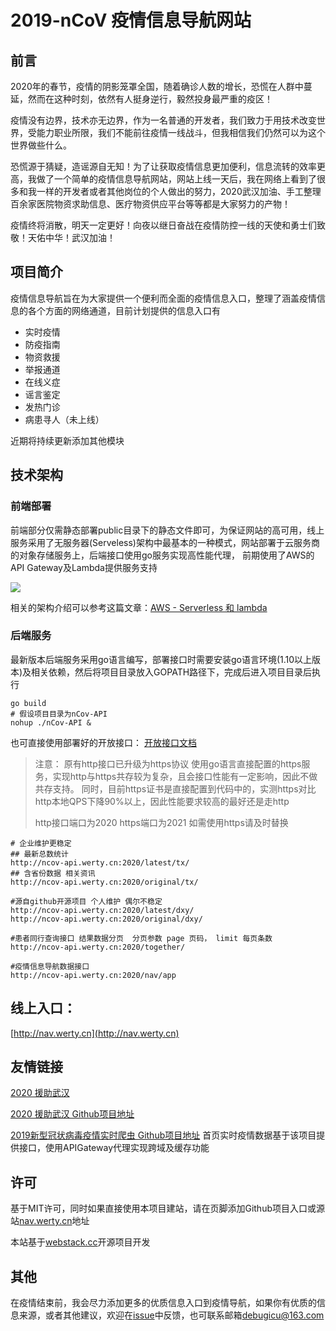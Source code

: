 # 2019-nCoV 疫情信息导航网站

## 前言

2020年的春节，疫情的阴影笼罩全国，随着确诊人数的增长，恐慌在人群中蔓延，然而在这种时刻，依然有人挺身逆行，毅然投身最严重的疫区！

疫情没有边界，技术亦无边界，作为一名普通的开发者，我们致力于用技术改变世界，受能力职业所限，我们不能前往疫情一线战斗，但我相信我们仍然可以为这个世界做些什么。

恐慌源于猜疑，造谣源自无知！为了让获取疫情信息更加便利，信息流转的效率更高，我做了一个简单的疫情信息导航网站，网站上线一天后，我在网络上看到了很多和我一样的开发者或者其他岗位的个人做出的努力，2020武汉加油、手工整理百余家医院物资求助信息、医疗物资供应平台等等都是大家努力的产物！

疫情终将消散，明天一定更好！向夜以继日奋战在疫情防控一线的天使和勇士们致敬！天佑中华！武汉加油！

<!--more-->

## 项目简介

疫情信息导航旨在为大家提供一个便利而全面的疫情信息入口，整理了涵盖疫情信息的各个方面的网络通道，目前计划提供的信息入口有

- 实时疫情
- 防疫指南
- 物资救援
- 举报通道
- 在线义症
- 谣言鉴定
- 发热门诊
- 病患寻人（未上线）

近期将持续更新添加其他模块


## 技术架构

### 前端部署
前端部分仅需静态部署public目录下的静态文件即可，为保证网站的高可用，线上服务采用了无服务器(Serveless)架构中最基本的一种模式，网站部署于云服务商的对象存储服务上，后端接口使用go服务实现高性能代理， 前期使用了AWS的API Gateway及Lambda提供服务支持

![](http://image.werty.cn/source_blog/20200127200841.png)

相关的架构介绍可以参考这篇文章：[AWS - Serverless 和 lambda](https://blog.51cto.com/beanxyz/2348953)

### 后端服务
最新版本后端服务采用go语言编写，部署接口时需要安装go语言环境(1.10以上版本)及相关依赖，然后将项目目录放入GOPATH路径下，完成后进入项目目录后执行
```shell script
go build 
# 假设项目目录为nCov-API
nohup ./nCov-API &
```
也可直接使用部署好的开放接口： [开放接口文档]()
> 注意：
> 原有http接口已升级为https协议 使用go语言直接配置的https服务，实现http与https共存较为复杂，且会接口性能有一定影响，因此不做共存支持。
> 同时，目前https证书是直接配置到代码中的，实测https对比http本地QPS下降90%以上，因此性能要求较高的最好还是走http
> 
> http接口端口为2020 https端口为2021 如需使用https请及时替换  
```
# 企业维护更稳定
## 最新总数统计
http://ncov-api.werty.cn:2020/latest/tx/  
## 含省份数据 相关资讯
http://ncov-api.werty.cn:2020/original/tx/  

#源自github开源项目 个人维护 偶尔不稳定
http://ncov-api.werty.cn:2020/latest/dxy/ 
http://ncov-api.werty.cn:2020/original/dxy/  

#患者同行查询接口 结果数据分页  分页参数 page 页码， limit 每页条数    
http://ncov-api.werty.cn:2020/together/  

#疫情信息导航数据接口 
http://ncov-api.werty.cn:2020/nav/app  

```


### 

## 线上入口：

[http://nav.werty.cn](http://nav.werty.cn)

## 友情链接

[2020 援助武汉](https://wuhan2020.github.io/#)

[2020 援助武汉 Github项目地址](https://github.com/wuhan2020/wuhan2020)

[2019新型冠状病毒疫情实时爬虫 Github项目地址](https://github.com/BlankerL/DXY-2019-nCoV-Crawler) 首页实时疫情数据基于该项目提供接口，使用APIGateway代理实现跨域及缓存功能

## 许可

基于MIT许可，同时如果直接使用本项目建站，请在页脚添加Github项目入口或源站[nav.werty.cn](http://nav.werty.cn)地址

本站基于[webstack.cc](https://webstack.cc)开源项目开发

## 其他

在疫情结束前，我会尽力添加更多的优质信息入口到疫情导航，如果你有优质的信息来源，或者其他建议，欢迎在[issue](https://github.com/wertycn/nCoV/issues)中反馈，也可联系邮箱[debugicu@163.com](mailto:debugicu@163.com)